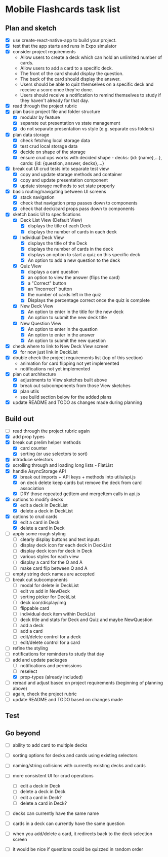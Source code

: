 # Mobile Flashcards task list

## Plan and sketch
- [X] use create-react-native-app to build your project.
- [X] test that the app starts and runs in Expo simulator
- [X] consider project requirements
	- Allow users to create a deck which can hold an unlimited number of cards.
	- Allow users to add a card to a specific deck.
	- The front of the card should display the question.
	- The back of the card should display the answer.
	- Users should be able to quiz themselves on a specific deck and receive a score once they're done.
	- Users should receive a notification to remind themselves to study if they haven't already for that day.
- [X] read through the project rubric
- [X] plan basic project file and folder structure
	- [X] modular by feature
	- [X] separate out presentation vs state management
	- [X] do not separate presentation vs style (e.g. separate css folders)
- [X] plan data storage
	- [X] check fetching local storage data
	- [X] test crud local storage data
	- [X] decide on shape of the storage
	- [X] ensure crud ops works with decided shape - decks: {id: {name},...}, cards: {id: {question, answer, decks},...}
- [X] break out UI crud tests into separate test view
	- [X] copy and update storage methods and container
	- [X] copy and update presentation component
	- [X] update storage methods to set state properly
- [X] basic routing/navigating between UI screens
	- [X] stack navigation
	- [X] check that navigation prop passes down to components
	- [X] check that deck/card props pass down to components
- [X] sketch basic UI to specifications
	- [X] Deck List View (Default View)
	  - [X] displays the title of each Deck
	  - [X] displays the number of cards in each deck
	- [X] Individual Deck View
	  - [X] displays the title of the Deck
	  - [X] displays the number of cards in the deck
	  - [X] displays an option to start a quiz on this specific deck
	  - [X] An option to add a new question to the deck
	- [X] Quiz View
		- [X] displays a card question
		- [X] an option to view the answer (flips the card)
		- [X] a "Correct" button
		- [X] an "Incorrect" button
		- [X] the number of cards left in the quiz
		- [X] Displays the percentage correct once the quiz is complete
	- [X] New Deck View
	  - [X] An option to enter in the title for the new deck
	  - [X] An option to submit the new deck title
	- [X] New Question View
	  - [X] An option to enter in the question
	  - [X] An option to enter in the answer
	  - [X] An option to submit the new question
- [X] check where to link to New Deck View screen
	- [X] for now just link in DeckList
- [X] double check the project requirements list (top of this section)
	- animation for card flipping not yet implemented
	- notifications not yet implemented
- [X] plan out architecture
	- [X] adjustments to View sketches built above
	- [X] break out subcomponents from those View sketches
	- [X] plan utils
	- see build section below for the added plans
- [X] update README and TODO as changes made during planning

## Build out
- [ ] read through the project rubric again
- [X] add prop types
- [X] break out prelim helper methods
	- [X] card counter
	- [X] sorting (or use selectors to sort)
- [X] introduce selectors
- [X] scrolling through and loading long lists - FlatList
- [X] handle AsyncStorage API
	- [X] break out imports + API keys + methods into utils/api.js
	- [X] on deck delete keep cards but remove the deck from card association
	- [X] DRY those repeated getItem and mergeItem calls in api.js
- [X] options to modify decks
	- [X] edit a deck in DeckList
	- [X] delete a deck in DeckList
- [X] options to crud cards
	- [X] edit a card in Deck
	- [X] delete a card in Deck
- [ ] apply some rough styling
	- [ ] clearly display buttons and text inputs
	- [ ] display deck icon for each deck in DeckList
	- [ ] display deck icon for deck in Deck
	- [ ] various styles for each view
	- [ ] display a card for the Q and A
	- [ ] make card flip between Q and A
- [ ] empty string deck names are accepted
- [ ] break out subcomponents
	- [ ] modal for delete in DeckList
	- [ ] edit vs add in NewDeck
	- [ ] sorting picker for DeckList
	- [ ] deck icon/display/img
	- [ ] flippable card
	- [ ] individual deck item within DeckList
	- [ ] deck title and stats for Deck and Quiz and maybe NewQuestion
	- [ ] add a deck
	- [ ] add a card
	- [ ] edit/delete control for a deck
	- [ ] edit/delete control for a card
- [ ] refine the styling
- [ ] notifications for reminders to study that day
- [ ] add and update packages
	- [ ] notifications and permissions
	- [ ] reselect
	- [X] prop-types (already included)
- [ ] reread and adjust based on project requirements (beginning of planning above)
- [ ] again, check the project rubric
- [ ] update README and TODO based on changes made

## Test

## Go beyond
- [ ] ability to add card to multiple decks
- [ ] sorting options for decks and cards using existing selectors
- [ ] naming/string collisions with currently existing decks and cards
- [ ] more consistent UI for crud operations
	- [ ] edit a deck in Deck
	- [ ] delete a deck in Deck
	- [ ] edit a card in Deck?
	- [ ] delete a card in Deck?
- [ ] decks can currently have the same name
- [ ] cards in a deck can currently have the same question
- [ ] when you add/delete a card, it redirects back to the deck selection screen
- [ ] it would be nice if questions could be quizzed in random order
	